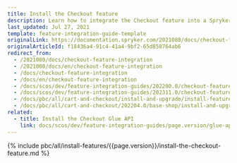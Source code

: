 ```yaml
---
title: Install the Checkout feature
description: Learn how to integrate the Checkout feature into a Spryker project.
last_updated: Jul 27, 2021
template: feature-integration-guide-template
originalLink: https://documentation.spryker.com/2021080/docs/checkout-feature-integration
originalArticleId: f18436a4-91c4-41a4-9bf2-65d858764ab6
redirect_from:
  - /2021080/docs/checkout-feature-integration
  - /2021080/docs/en/checkout-feature-integration
  - /docs/checkout-feature-integration
  - /docs/en/checkout-feature-integration
  - /docs/scos/dev/feature-integration-guides/202200.0/checkout-feature-integration.html
  - /docs/scos/dev/feature-integration-guides/202311.0/checkout-feature-integration.html  
  - /docs/pbc/all/cart-and-checkout/install-and-upgrade/install-features/install-the-checkout-feature.html
  - /docs/pbc/all/cart-and-checkout/202204.0/base-shop/install-and-upgrade/install-features/install-the-checkout-feature.html
related:
  - title: Install the Checkout Glue API
    link: docs/scos/dev/feature-integration-guides/page.version/glue-api/glue-api-checkout-feature-integration.html
---
```


{% include pbc/all/install-features/{{page.version}}/install-the-checkout-feature.md %} <!-- To edit, see /_includes/pbc/all/install-features/202311.0/install-the-checkout-feature.md -->
